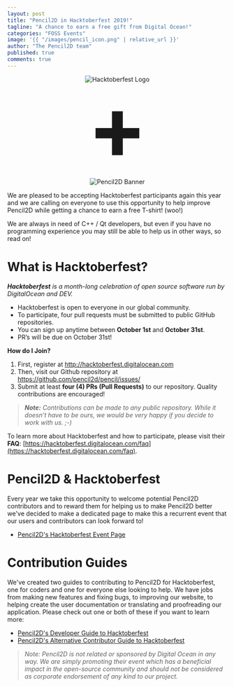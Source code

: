 ```yaml
---
layout: post
title: "Pencil2D in Hacktoberfest 2019!"
tagline: "A chance to earn a free gift from Digital Ocean!"
categories: "FOSS Events"
image: '{{ "/images/pencil_icon.png" | relative_url }}'
author: "The Pencil2D team"
published: true
comments: true
---
```


<div style="text-align: center;">
  <img style="display:inline-block;" src="{{ "/images/hacktoberfest-2019.svg" | relative_url }}" alt="Hacktoberfest Logo"><br>
  <strong style="text-align:center;line-height:1;font-size:200px;display:block">+</strong><br>
  <img style="display:inline-block;" src="{{ "/images/pencil2d_horizontal_banner_1024x256_trans.png" | relative_url }}" alt="Pencil2D Banner">
</div>

We are pleased to be accepting Hacktoberfest participants again this year and we are calling on everyone to use this opportunity to help improve Pencil2D while getting a chance to earn a free T-shirt! (woo!) 

We are always in need of C++ / Qt developers, but even if you have no programming experience you may still be able to help us in other ways, so read on!

# **What is Hacktoberfest?**

_**Hacktoberfest** is a month-long celebration of open source software run by DigitalOcean and DEV._
+ Hacktoberfest is open to everyone in our global community.
+ To participate, four pull requests must be submitted to public GitHub repositories.
+ You can sign up anytime between **October 1st** and **October 31st**. 
+ PR’s will be due on October 31st!

**How do I Join?**
1. First, register at http://hacktoberfest.digitalocean.com 
2. Then, visit our Github repository at https://github.com/pencil2d/pencil/issues/
3. Submit at least **four (4) PRs (Pull Requests)** to our repository. Quality contributions are encouraged! 

> _**Note:** Contributions can be made to any public repository. While it doesn’t have to be ours, we would be very happy if you decide to work with us. ;-)_

To learn more about Hacktoberfest and how to participate, please visit their **FAQ**: [https://hacktoberfest.digitalocean.com/faq](https://hacktoberfest.digitalocean.com/faq).

# Pencil2D & Hacktoberfest
Every year we take this opportunity to welcome potential Pencil2D contributors and to reward them for helping us to make Pencil2D better we've decided to make a dedicated page to make this a recurrent event that our users and contributors can look forward to!

- [Pencil2D's Hacktoberfest Event Page](https://www.pencil2d.org/hacktoberfest/)

# Contribution Guides
We've created two guides to contributing to Pencil2D for Hacktoberfest, one for coders and one for everyone else looking to help. We have jobs from making new features and fixing bugs, to improving our website, to helping create the user documentation or translating and proofreading our application. Please check out one or both of these if you want to learn more:

- [Pencil2D's Developer Guide to Hacktoberfest](/hacktoberfest/developers_guide.html)
- [Pencil2D's Alternative Contributor Guide to Hacktoberfest](/hacktoberfest/alternative_guide.html)

> _Note: Pencil2D is not related or sponsored by Digital Ocean in any way. We are simply promoting their event which has a beneficial impact in the open-source community and should not be considered as corporate endorsement of any kind to our project._
